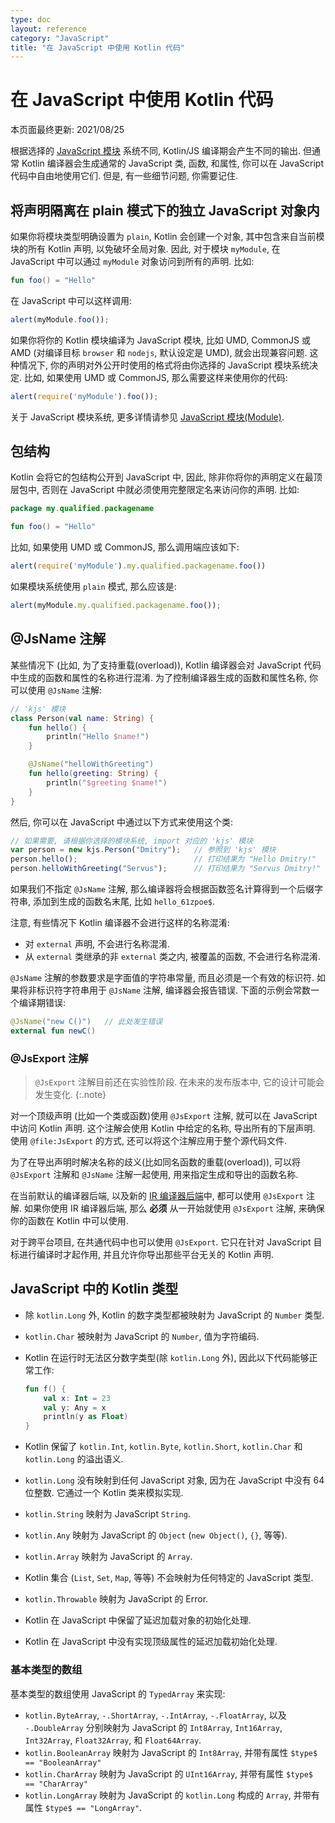 ```yaml
---
type: doc
layout: reference
category: "JavaScript"
title: "在 JavaScript 中使用 Kotlin 代码"
---
```


# 在 JavaScript 中使用 Kotlin 代码

本页面最终更新: 2021/08/25

根据选择的 [JavaScript 模块](js-modules.html) 系统不同, Kotlin/JS 编译期会产生不同的输出.
但通常 Kotlin 编译器会生成通常的 JavaScript 类, 函数, 和属性, 你可以在 JavaScript 代码中自由地使用它们.
但是, 有一些细节问题, 你需要记住.

## 将声明隔离在 plain 模式下的独立 JavaScript 对象内

如果你将模块类型明确设置为 `plain`, Kotlin 会创建一个对象,
其中包含来自当前模块的所有 Kotlin 声明, 以免破坏全局对象.
因此, 对于模块 `myModule`, 在 JavaScript 中可以通过 `myModule` 对象访问到所有的声明.
比如:

```kotlin
fun foo() = "Hello"
```

在 JavaScript 中可以这样调用:

```javascript
alert(myModule.foo());
```

如果你将你的 Kotlin 模块编译为 JavaScript 模块, 比如 UMD, CommonJS 或 AMD
(对编译目标 `browser` 和 `nodejs`, 默认设定是 UMD), 就会出现兼容问题.
这种情况下, 你的声明对外公开时使用的格式将由你选择的 JavaScript 模块系统决定.
比如, 如果使用 UMD 或 CommonJS, 那么需要这样来使用你的代码:

```javascript
alert(require('myModule').foo());
```

关于 JavaScript 模块系统, 更多详情请参见 [JavaScript 模块(Module)](js-modules.html).

## 包结构

Kotlin 会将它的包结构公开到 JavaScript 中, 因此, 除非你将你的声明定义在最顶层包中,
否则在 JavaScript 中就必须使用完整限定名来访问你的声明. 比如:

```kotlin
package my.qualified.packagename

fun foo() = "Hello"
```

比如, 如果使用 UMD 或 CommonJS, 那么调用端应该如下:

```javascript
alert(require('myModule').my.qualified.packagename.foo())
```

如果模块系统使用 `plain` 模式, 那么应该是:

```javascript
alert(myModule.my.qualified.packagename.foo());
```

## @JsName 注解

某些情况下 (比如, 为了支持重载(overload)), Kotlin 编译器会对 JavaScript 代码中生成的函数和属性的名称进行混淆.
为了控制编译器生成的函数和属性名称, 你可以使用 `@JsName` 注解:

```kotlin
// 'kjs' 模块
class Person(val name: String) {
    fun hello() {
        println("Hello $name!")
    }

    @JsName("helloWithGreeting")
    fun hello(greeting: String) {
        println("$greeting $name!")
    }
}
```

然后, 你可以在 JavaScript 中通过以下方式来使用这个类:

```javascript
// 如果需要, 请根据你选择的模块系统, import 对应的 'kjs' 模块
var person = new kjs.Person("Dmitry");   // 参照到 'kjs' 模块
person.hello();                          // 打印结果为 "Hello Dmitry!"
person.helloWithGreeting("Servus");      // 打印结果为 "Servus Dmitry!"
```

如果我们不指定 `@JsName` 注解, 那么编译器将会根据函数签名计算得到一个后缀字符串,
添加到生成的函数名末尾, 比如 `hello_61zpoe$`.

注意, 有些情况下 Kotlin 编译器不会进行这样的名称混淆:
- 对 `external` 声明, 不会进行名称混淆.
- 从 `external` 类继承的非 `external` 类之内, 被覆盖的函数, 不会进行名称混淆.

`@JsName` 注解的参数要求是字面值的字符串常量, 而且必须是一个有效的标识符.
如果将非标识符字符串用于 `@JsName` 注解, 编译器会报告错误.
下面的示例会常数一个编译期错误:

```kotlin
@JsName("new C()")   // 此处发生错误
external fun newC()
```


### @JsExport 注解

> `@JsExport` 注解目前还在实验性阶段. 在未来的发布版本中, 它的设计可能会发生变化.
{:.note}

对一个顶级声明 (比如一个类或函数)使用 `@JsExport` 注解, 就可以在 JavaScript 中访问 Kotlin 声明.
这个注解会使用 Kotlin 中给定的名称, 导出所有的下层声明.
使用 `@file:JsExport` 的方式, 还可以将这个注解应用于整个源代码文件.

为了在导出声明时解决名称的歧义(比如同名函数的重载(overload)),
可以将 `@JsExport` 注解和 `@JsName` 注解一起使用, 用来指定生成和导出的函数名称.

在当前默认的编译器后端, 以及新的 [IR 编译器后端](js-ir-compiler.html)中, 都可以使用 `@JsExport` 注解.
如果你使用 IR 编译器后端, 那么 **必须** 从一开始就使用 `@JsExport` 注解, 来确保你的函数在 Kotlin 中可以使用.

对于跨平台项目, 在共通代码中也可以使用 `@JsExport`.
它只在针对 JavaScript 目标进行编译时才起作用, 并且允许你导出那些平台无关的 Kotlin 声明.

## JavaScript 中的 Kotlin 类型

* 除 `kotlin.Long` 外, Kotlin 的数字类型都被映射为 JavaScript 的 `Number` 类型.
* `kotlin.Char` 被映射为 JavaScript 的 `Number`, 值为字符编码.
* Kotlin 在运行时无法区分数字类型(除 `kotlin.Long` 外), 因此以下代码能够正常工作:

  ```kotlin
  fun f() {
      val x: Int = 23
      val y: Any = x
      println(y as Float)
  }
  ```

* Kotlin 保留了 `kotlin.Int`, `kotlin.Byte`, `kotlin.Short`, `kotlin.Char` 和 `kotlin.Long` 的溢出语义.
* `kotlin.Long` 没有映射到任何 JavaScript 对象, 因为在 JavaScript 中没有 64 位整数. 它通过一个 Kotlin 类来模拟实现.
* `kotlin.String` 映射为 JavaScript `String`.
* `kotlin.Any` 映射为 JavaScript 的 `Object` (`new Object()`, `{}`, 等等).
* `kotlin.Array` 映射为 JavaScript 的 `Array`.
* Kotlin 集合 (`List`, `Set`, `Map`, 等等) 不会映射为任何特定的 JavaScript 类型.
* `kotlin.Throwable` 映射为 JavaScript 的 Error.
* Kotlin 在 JavaScript 中保留了延迟加载对象的初始化处理.
* Kotlin 在 JavaScript 中没有实现顶级属性的延迟加载初始化处理.

### 基本类型的数组

基本类型的数组使用 JavaScript 的 `TypedArray` 来实现:

* `kotlin.ByteArray`, `-.ShortArray`, `-.IntArray`, `-.FloatArray`, 以及 `-.DoubleArray`
  分别映射为 JavaScript 的 `Int8Array`, `Int16Array`, `Int32Array`, `Float32Array`, 和 `Float64Array`.
* `kotlin.BooleanArray` 映射为 JavaScript 的 `Int8Array`, 并带有属性 `$type$ == "BooleanArray"`
* `kotlin.CharArray` 映射为 JavaScript 的 `UInt16Array`, 并带有属性 `$type$ == "CharArray"`
* `kotlin.LongArray` 映射为 JavaScript 的 `kotlin.Long` 构成的 `Array`, 并带有属性 `$type$ == "LongArray"`.

